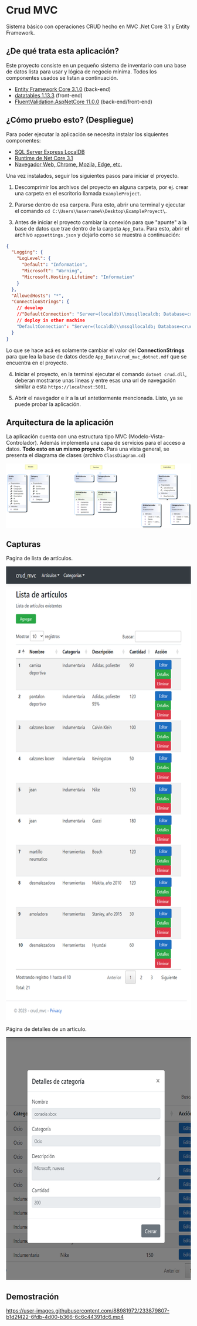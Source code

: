 # Crud MVC

 Sistema básico con operaciones CRUD hecho en MVC .Net Core 3.1 y Entity Framework.

## ¿De qué trata esta aplicación?

Este proyecto consiste en un pequeño sistema de inventario con una base de datos 
lista para usar y lógica de negocio mínima. 
Todos los componentes usados se listan a continuación.

  - [Entity Framework Core 3.1.0](https://www.nuget.org/packages/Microsoft.EntityFrameworkCore/3.1.0) (back-end)
  - [datatables 1.13.3](https://datatables.net/) (front-end)
  - [FluentValidation.AspNetCore 11.0.0](https://www.nuget.org/packages/FluentValidation.AspNetCore/11.0.0) (back-end/front-end)

## ¿Cómo pruebo esto? (Despliegue)

Para poder ejecutar la aplicación se necesita instalar los siquientes componentes:

  - [SQL Server Express LocalDB](https://learn.microsoft.com/en-us/sql/database-engine/configure-windows/sql-server-express-localdb?view=sql-server-ver16)
  - [Runtime de Net Core 3.1](https://dotnet.microsoft.com/en-us/download/dotnet/3.1)
  - [Navegador Web, Chrome, Mozila, Edge, etc.]()

Una vez instalados, seguir los siguientes pasos para iniciar el proyecto.

  1. Descomprimir los archivos del proyecto en alguna carpeta, por ej. crear una carpeta
  en el escritorio llamada `ExampleProject`.
  
  2. Pararse dentro de esa carpera. Para esto, abrir una terminal y ejecutar el 
  comando `cd C:\Users\%username%\Desktop\ExampleProyect\`.
  
  3. Antes de iniciar el proyecto cambiar la conexión para que "apunte" a la base de datos
  que trae dentro de la carpeta `App_Data`. Para esto, abrir el archivo `appsettings.json`
  y dejarlo como se muestra a continuación:
  ```json
  {
    "Logging": {
      "LogLevel": {
        "Default": "Information",
        "Microsoft": "Warning",
        "Microsoft.Hosting.Lifetime": "Information"
      }
    },
    "AllowedHosts": "*",
    "ConnectionStrings": {
      // develop
      //"DefaultConnection": "Server=(localdb)\\mssqllocaldb; Database=crud_mvc_dotnet; Trusted_Connection=True;"
      // deploy in other machine
      "DefaultConnection": "Server=(localdb)\\mssqllocaldb; Database=crud_mvc_dotnet; Trusted_Connection=True; AttachDbFilename=|DataDirectory|\\App_Data\\crud_mvc_dotnet.mdf"
    }
  }
  ``` 
  Lo que se hace acá es solamente cambiar el valor del **ConnectionStrings** para que lea
  la base de datos desde `App_Data\crud_mvc_dotnet.mdf` que se encuentra en el proyecto.
  
  4. Iniciar el proyecto, en la terminal ejecutar el comando `dotnet crud.dll`, deberan 
  mostrarse unas lineas y entre esas una url de navegación similar a esta `https://localhost:5001`.

  5. Abrir el navegador e ir a la url antetiormente mencionada. Listo, ya se puede probar
  la aplicación.

## Arquitectura de la aplicación

La aplicación cuenta con una estructura tipo MVC (Modelo-Vista-Controlador). Además implementa 
una capa de servicios para el acceso a datos. **Todo esto en un mismo proyecto**. 
Para una vista general, se presenta el diagrama de clases (archivo `ClassDiagram.cd`)

![](Resources/Images/ClassDiagram.png)

## Capturas

Pagina de lista de artículos.

<!-- ![](Resources/Images/articles-list_details-responsive.png) -->
<p align="center">
  <img src="Resources/Images/articles-list_details-responsive.png" width="650px" height="1236px">
</p>

Página de detalles de un artículo.

<!-- ![](Resources/Images/article-details.png) -->
<p align="center">
  <img src="Resources/Images/article-details.png" width="630px" height="662px">
</p>

## Demostración

https://user-images.githubusercontent.com/88981972/233879807-b1d2f422-6fdb-4d00-b366-6c6c44391dc6.mp4

